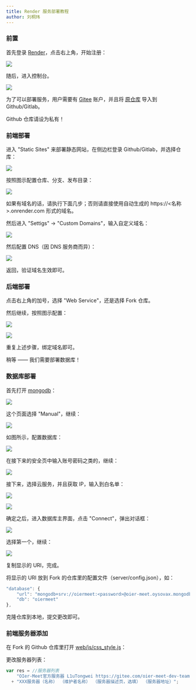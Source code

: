 ```yaml
---
title: Render 服务部署教程
author: 刘桐玮
---
```


### 前置

首先登录 [Render](https://render.com/)，点击右上角，开始注册：

<!--more-->

![](/image/sign_up_render.png)

随后，进入控制台。

![](/image/dashboard.png)

为了可以部署服务，用户需要有 [Gitee](https://gitee.com/) 账户，并且将 [原仓库](https://gitee.com/oier-meet-dev-team/oier-meet) 导入到 Github/Gitlab。

Github 仓库请设为私有！

### 前端部署

进入 "Static Sites" 来部署静态网站，在侧边栏登录 Github/Gitlab，并选择仓库：

![](/image/static-1.png)

按照图示配置仓库、分支、发布目录：

![](/image/static-2.png)

如果有域名的话，请执行下面几步；否则请直接使用自动生成的 https://<名称>.onrender.com 形式的域名。

然后进入 "Settigs" -> "Custom Domains"，输入自定义域名：

![](/image/static-3.png)

然后配置 DNS（因 DNS 服务商而异）：

![](/image/static-4.png)

返回，验证域名生效即可。

### 后端部署

点击右上角的加号，选择 "Web Service"，还是选择 Fork 仓库。

然后继续，按照图示配置：

![](/image/server-1.png)

![](/image/server-2.png)

重复上述步骤，绑定域名即可。

稍等 —— 我们需要部署数据库！

### 数据库部署

首先打开 [mongodb](https://www.mongodb.com/atlas/database)：

![](/image/database-1.png)

这个页面选择 "Manual"，继续：

![](/image/database-2.png)

如图所示，配置数据库：

![](/image/database-3.png)

在接下来的安全页中输入账号密码之类的，继续：

![](/image/database-4.png)

接下来，选择云服务，并且获取 IP，输入到白名单：

![](/image/database-5.png)

![](/image/database-6.png)

确定之后，进入数据库主界面，点击 "Connect"，弹出对话框：

![](/image/database-7.png)

选择第一个，继续：

![](/image/database-8.png)

复制显示的 URI，完成。

将显示的 URI 放到 Fork 的仓库里的配置文件（server/config.json），如：

```javascript
"database": {
    "url": "mongodb+srv://oiermeet:<password>@oier-meet.oysovax.mongodb.net/?retryWrites=true&w=majority",
    "db": "oiermeet"
},
```

克隆仓库到本地，提交更改即可。

### 前端服务器添加

在 Fork 的 Github 仓库里打开 [web/js/css_style.js](web/js/css_style.js)：

更改服务器列表：

```javascript
var res = //服务器列表
    "OIer-Meet官方服务器 L1uTongwei https://gitee.com/oier-meet-dev-team https://api.oier-meet.cn"
  + "XXX服务器（名称） （维护者名称） （服务器描述页，选填） （服务器地址）";
```